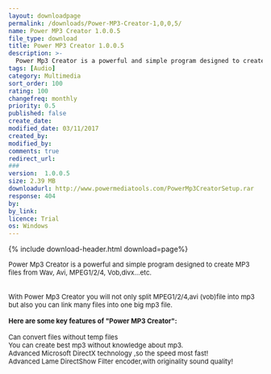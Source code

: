 ```yaml
---
layout: downloadpage
permalink: /downloads/Power-MP3-Creator-1,0,0,5/
name: Power MP3 Creator 1.0.0.5
file_type: download
title: Power MP3 Creator 1.0.0.5
description: >-
  Power Mp3 Creator is a powerful and simple program designed to create MP3 files from Wav, Avi, MPEG1/2/4, Vob,divx...etc
tags: [Audio]
category: Multimedia
sort_order: 100
rating: 100
changefreq: monthly
priority: 0.5
published: false
create_date: 
modified_date: 03/11/2017
created_by: 
modified_by: 
comments: true
redirect_url: 
### 
version:  1.0.0.5
size: 2.39 MB
downloadurl: http://www.powermediatools.com/PowerMp3CreatorSetup.rar
response: 404
by: 
by_link: 
licence: Trial 
os: Windows
---
```


{% include download-header.html download=page%}

<p style="fix-download-text !important">
<p><font size="2"><p>Power Mp3 Creator is a powerful and simple program designed to create MP3 files from Wav, Avi, MPEG1/2/4, Vob,divx...etc.<br />
<br />
<br />
With Power Mp3 Creator you will not only split MPEG1/2/4,avi (vob)file into mp3 but also you can link many files into one big mp3 file. <br />
<br />
<span><strong>Here are some key features of "Power MP3 Creator":</strong></span><br />
<br />
Can convert files without temp files<br />
You can create best mp3 without knowledge about mp3.<br />
Advanced Microsoft DirectX technology ,so the speed most fast!<br />
Advanced Lame DirectShow Filter encoder,with originality sound quality!</p></p></p>
